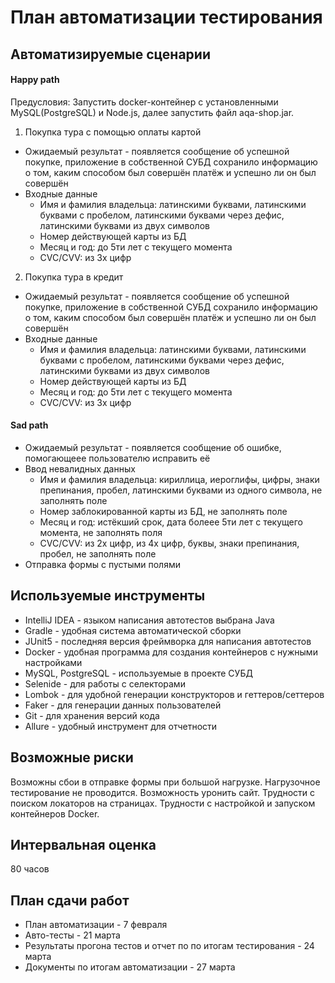 # План автоматизации тестирования
## Автоматизируемые сценарии
#### Happy path
Предусловия: Запустить docker-контейнер с установленными MySQL(PostgreSQL) и Node.js, далее запустить файл aqa-shop.jar.
1) Покупка тура с помощью оплаты картой
* Ожидаемый результат - появляется сообщение об успешной покупке, приложение в собственной СУБД сохранило информацию о том, каким способом был совершён платёж и успешно ли он был совершён
* Входные данные
  * Имя и фамилия владельца: латинскими буквами, латинскими буквами с пробелом, латинскими буквами через дефис, латинскими буквами из двух символов
  * Номер действующей карты из БД
  * Месяц и год: до 5ти лет с текущего момента
  * CVC/CVV: из 3х цифр
2) Покупка тура в кредит
* Ожидаемый результат - появляется сообщение об успешной покупке, приложение в собственной СУБД сохранило информацию о том, каким способом был совершён платёж и успешно ли он был совершён
* Входные данные
  * Имя и фамилия владельца: латинскими буквами, латинскими буквами с пробелом, латинскими буквами через дефис, латинскими буквами из двух символов
  * Номер действующей карты из БД
  * Месяц и год: до 5ти лет с текущего момента
  * CVC/CVV: из 3х цифр
#### Sad path
* Ожидаемый результат - появляется сообщение об ошибке, помогающеее пользователю исправить её
* Ввод невалидных данных
  * Имя и фамилия владельца: кириллица, иероглифы, цифры, знаки препинания, пробел, латинскими буквами из одного символа, не заполнять поле
  * Номер заблокированной карты из БД, не заполнять поле
  * Месяц и год: истёкший срок, дата болеее 5ти лет с текущего момента, не заполнять поля
  * CVC/CVV: из 2х цифр, из 4х цифр, буквы, знаки препинания, пробел, не заполнять поле
* Отправка формы с пустыми полями

## Используемые инструменты
* IntelliJ IDEA - языком написания автотестов выбрана Java
* Gradle - удобная система автоматической сборки
* JUnit5 - последняя версия фреймворка для написания автотестов
* Docker - удобная программа для создания контейнеров с нужными настройками
* MySQL, PostgreSQL - используемые в проекте СУБД
* Selenide - для работы с селекторами
* Lombok - для удобной генерации конструкторов и геттеров/сеттеров
* Faker - для генерации данных пользователей
* Git - для хранения версий кода
* Allure - удобный инструмент для отчетности

## Возможные риски
Возможны сбои в отправке формы при большой нагрузке. Нагрузочное тестирование не проводится.
Возможность уронить сайт.
Трудности с поиском локаторов на страницах.
Трудности с настройкой и запуском контейнеров Docker.

## Интервальная оценка
80 часов

## План сдачи работ
* План автоматизации - 7 февраля
* Авто-тесты - 21 марта
* Результаты прогона тестов и отчет по по итогам тестирования - 24 марта
* Документы по итогам автоматизации - 27 марта
